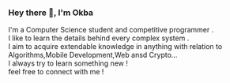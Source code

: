 ### Hey there 👋, I'm Okba
I'm a Computer Science student and competitive programmer .</br>
I like to learn the details behind every complex system .</br>
I aim to acquire extendable knowledge in anything with relation to Algorithms,Mobile Development,Web ansd Crypto...</br>
I always try to learn something new  !</br>
feel free to connect with me !</br>

<!--
**OkbaHamdi/OkbaHamdi** is a ✨ _special_ ✨ repository because its `README.md` (this file) appears on your GitHub profile.

Here are some ideas to get you started:

- 🔭 I’m currently working on ...
- 🌱 I’m currently learning ...
- 👯 I’m looking to collaborate on ...
- 🤔 I’m looking for help with ...
- 💬 Ask me about ...
- 📫 How to reach me: ...
- 😄 Pronouns: ...
- ⚡ Fun fact: ...
-->

